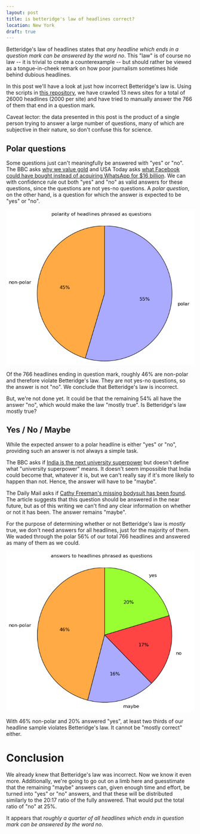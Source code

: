 ```yaml
---
layout: post
title: is betteridge's law of headlines correct?
location: New York
draft: true
---
```


Betteridge's law of headlines states that *any headline which ends in
a question mark can be answered by the word no*. This "law" is of
course no law -- it is trivial to create a counterexample -- but
should rather be viewed as a tongue-in-cheek remark on how poor
journalism sometimes hide behind dubious headlines.

In this post we'll have a look at just how incorrect Betteridge's law
is. Using the scripts in [this
repository](https://github.com/matslina/betteridgeslaw), we have
crawled 13 news sites for a total of 26000 headlines (2000 per site)
and have tried to manually answer the 766 of them that end in a
question mark.

Caveat lector: the data presented in this post is the product of a
single person trying to answer a large number of questions, many of
which are subjective in their nature, so don't confuse this for
science.

Polar questions
---------------

Some questions just can't meaningfully be answered with "yes" or
"no". The BBC asks [why we value
gold](http://www.bbc.com/news/magazine-25255957) and USA Today asks
[what Facebook could have bought instead of acquiring WhatsApp for $16
billion](http://www.usatoday.com/story/news/nation-now/2014/02/19/facebook-whatsapp-16-billion/5621721/).
We can with confidence rule out both "yes" and "no" as valid answers
for these questions, since the questions are not yes-no questions. A
*polar question*, on the other hand, is a question for which the
answer *is* expected to be "yes" or "no".

<!-- explain the pie chart more clearly. should be clear that it's the 397 sample. -->

![polarity image](/img/betteridge_polarity_pie.png)

Of the 766 headlines ending in question mark, roughly 46% are
non-polar and therefore violate Betteridge's law. They are not yes-no
questions, so the answer is not "no". We conclude that Betteridge's
law is incorrect.

But, we're not done yet. It could be that the remaining 54% all have
the answer "no", which would make the law "mostly true". Is
Betteridge's law mostly true?

Yes / No / Maybe
----------------

While the expected answer to a polar headline is either "yes" or "no",
providing such an answer is not always a simple task.

The BBC asks if [India is the next university
superpower](http://www.bbc.com/news/business-12597815) but doesn't
define what "university superpower" means. It doesn't seem impossible
that India could become that, whatever it is, but we can't really say
if it's more likely to happen than not. Hence, the answer will have to
be "maybe".

The Daily Mail asks if [Cathy Freeman's missing bodysuit has been
found](http://www.dailymail.co.uk/sport/othersports/article-2885773/Cathy-Freeman-s-missing-bodysuit-Sydney-2000-Olympic-Games-anonymously-handed-original.html). The
article suggests that this question should be answered in the near
future, but as of this writing we can't find any clear information on
whether or not it has been. The answer remains "maybe".

For the purpose of determining whether or not Betteridge's law is
*mostly* true, we don't need answers for all headlines, just for the
majority of them. We waded through the polar 56% of our total 766
headlines and answered as many of them as we could.

![polarity image](/img/betteridge_answer_pie.png)

With 46% non-polar and 20% answered "yes", at least two thirds of our
headline sample violates Betteridge's law. It cannot be "mostly
correct" either.

Conclusion
==========

We already knew that Betteridge's law was incorrect. Now we know it
even more. Additionally, we're going to go out on a limb here and
guesstimate that the remaining "maybe" answers can, given enough time
and effort, be turned into "yes" or "no" answers, and that these will
be distributed similarly to the 20:17 ratio of the fully
answered. That would put the total ratio of "no" at 25%.

It appears that *roughly a quarter of all headlines which ends in
question mark can be answered by the word no*.
